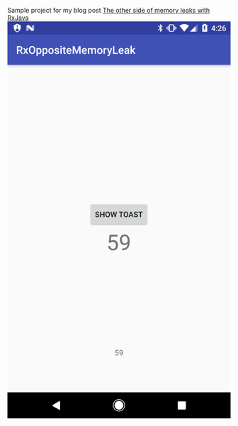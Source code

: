 Sample project for my blog post [The other side of memory leaks with RxJava](https://mide.co/the-other-side-of-memory-leaks-with-rxjava/)
![App screenshot](screenshot.png)
